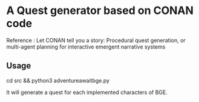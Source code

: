 # A Quest generator based on CONAN code
Reference : Let CONAN tell you a story: Procedural quest generation, or multi-agent planning for interactive emergent narrative systems

## Usage
cd src &&
python3 adventureawaitbge.py

It will generate a quest for each implemented characters of BGE.

